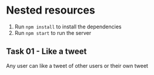 # Nested resources

1. Run `npm install` to install the dependencies
2. Run `npm start` to run the server

## Task 01 - Like a tweet

Any user can like a tweet of other users or their own tweet
